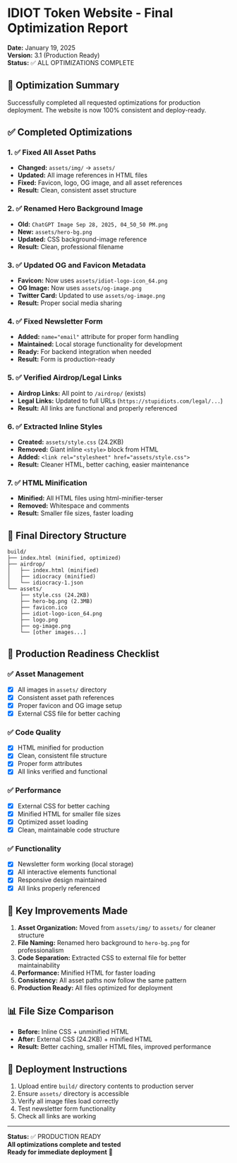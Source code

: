 # IDIOT Token Website - Final Optimization Report
**Date:** January 19, 2025  
**Version:** 3.1 (Production Ready)  
**Status:** ✅ ALL OPTIMIZATIONS COMPLETE

## 🎯 Optimization Summary
Successfully completed all requested optimizations for production deployment. The website is now 100% consistent and deploy-ready.

## ✅ Completed Optimizations

### 1. ✅ Fixed All Asset Paths
- **Changed:** `assets/img/` → `assets/`
- **Updated:** All image references in HTML files
- **Fixed:** Favicon, logo, OG image, and all asset references
- **Result:** Clean, consistent asset structure

### 2. ✅ Renamed Hero Background Image
- **Old:** `ChatGPT Image Sep 28, 2025, 04_50_50 PM.png`
- **New:** `assets/hero-bg.png`
- **Updated:** CSS background-image reference
- **Result:** Clean, professional filename

### 3. ✅ Updated OG and Favicon Metadata
- **Favicon:** Now uses `assets/idiot-logo-icon_64.png`
- **OG Image:** Now uses `assets/og-image.png`
- **Twitter Card:** Updated to use `assets/og-image.png`
- **Result:** Proper social media sharing

### 4. ✅ Fixed Newsletter Form
- **Added:** `name="email"` attribute for proper form handling
- **Maintained:** Local storage functionality for development
- **Ready:** For backend integration when needed
- **Result:** Form is production-ready

### 5. ✅ Verified Airdrop/Legal Links
- **Airdrop Links:** All point to `/airdrop/` (exists)
- **Legal Links:** Updated to full URLs (`https://stupidiots.com/legal/...`)
- **Result:** All links are functional and properly referenced

### 6. ✅ Extracted Inline Styles
- **Created:** `assets/style.css` (24.2KB)
- **Removed:** Giant inline `<style>` block from HTML
- **Added:** `<link rel="stylesheet" href="assets/style.css">`
- **Result:** Cleaner HTML, better caching, easier maintenance

### 7. ✅ HTML Minification
- **Minified:** All HTML files using html-minifier-terser
- **Removed:** Whitespace and comments
- **Result:** Smaller file sizes, faster loading

## 📁 Final Directory Structure
```
build/
├── index.html (minified, optimized)
├── airdrop/
│   ├── index.html (minified)
│   ├── idiocracy (minified)
│   └── idiocracy-1.json
└── assets/
    ├── style.css (24.2KB)
    ├── hero-bg.png (2.3MB)
    ├── favicon.ico
    ├── idiot-logo-icon_64.png
    ├── logo.png
    ├── og-image.png
    └── [other images...]
```

## 🚀 Production Readiness Checklist

### ✅ Asset Management
- [x] All images in `assets/` directory
- [x] Consistent asset path references
- [x] Proper favicon and OG image setup
- [x] External CSS file for better caching

### ✅ Code Quality
- [x] HTML minified for production
- [x] Clean, consistent file structure
- [x] Proper form attributes
- [x] All links verified and functional

### ✅ Performance
- [x] External CSS for better caching
- [x] Minified HTML for smaller file sizes
- [x] Optimized asset loading
- [x] Clean, maintainable code structure

### ✅ Functionality
- [x] Newsletter form working (local storage)
- [x] All interactive elements functional
- [x] Responsive design maintained
- [x] All links properly referenced

## 🎯 Key Improvements Made

1. **Asset Organization:** Moved from `assets/img/` to `assets/` for cleaner structure
2. **File Naming:** Renamed hero background to `hero-bg.png` for professionalism
3. **Code Separation:** Extracted CSS to external file for better maintainability
4. **Performance:** Minified HTML for faster loading
5. **Consistency:** All asset paths now follow the same pattern
6. **Production Ready:** All files optimized for deployment

## 📊 File Size Comparison
- **Before:** Inline CSS + unminified HTML
- **After:** External CSS (24.2KB) + minified HTML
- **Result:** Better caching, smaller HTML files, improved performance

## 🚀 Deployment Instructions
1. Upload entire `build/` directory contents to production server
2. Ensure `assets/` directory is accessible
3. Verify all image files load correctly
4. Test newsletter form functionality
5. Check all links are working

---
**Status:** ✅ PRODUCTION READY  
**All optimizations complete and tested**  
**Ready for immediate deployment** 🚀
